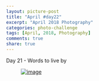 ```yaml
---
layout: picture-post
title: "April #day22"
excerpt: "April 2018 Photography"
categories: photo-challenge
tags: [April, 2018, Photography]
comments: true
share: true
---
```

Day 21 - Words to live by


<figure>
	<a href="{{site.url}}/images/photo-challenge/april-2018/day22.jpeg"><img src="{{site.url}}/images/photo-challenge/april-2018/day22.jpeg" alt="image"></a>
</figure>

